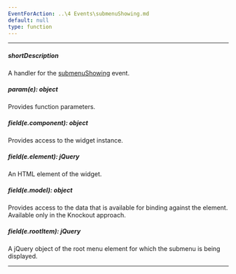 ```yaml
---
EventForAction: ..\4 Events\submenuShowing.md
default: null
type: function
---
```

---
##### shortDescription
A handler for the [submenuShowing](/api-reference/10%20UI%20Widgets/dxMenu/4%20Events/submenuShowing.md '/Documentation/ApiReference/UI_Widgets/dxMenu/Events/#submenuShowing') event.

##### param(e): object
Provides function parameters.

##### field(e.component): object
Provides access to the widget instance.

##### field(e.element): jQuery
An HTML element of the widget.

##### field(e.model): object
Provides access to the data that is available for binding against the element. Available only in the Knockout approach.

##### field(e.rootItem): jQuery
A jQuery object of the root menu element for which the submenu is being displayed.

---
